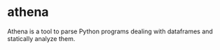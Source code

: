 # athena
Athena is a tool to parse Python programs dealing with dataframes and statically analyze them.
